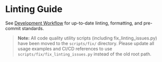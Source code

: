 <!--
ARCHIVED: Linting and formatting guidelines are now maintained in docs/02_developer_guide/01_development_workflow.md.
-->

# Linting Guide

See [Development Workflow](docs/02_developer_guide/01_development_workflow.md) for up-to-date linting, formatting, and pre-commit standards.

> **Note:** All code quality utility scripts (including fix_linting_issues.py) have been moved to the `scripts/fix/` directory. Please update all usage examples and CI/CD references to use `scripts/fix/fix_linting_issues.py` instead of the old root path.
